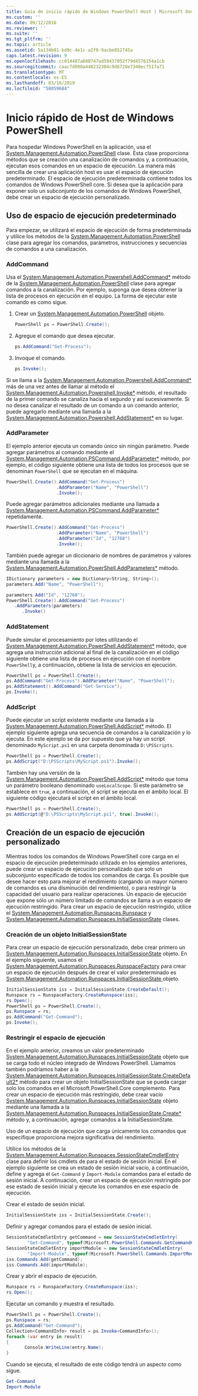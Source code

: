 ```yaml
---
title: Guía de inicio rápido de Windows PowerShell Host | Microsoft Docs
ms.custom: ''
ms.date: 09/12/2016
ms.reviewer: ''
ms.suite: ''
ms.tgt_pltfrm: ''
ms.topic: article
ms.assetid: 5a134b81-bd0c-4e1c-a2f0-9acbe852745a
caps.latest.revision: 9
ms.openlocfilehash: cc014487a680747ad59437052f79d4576154a1cb
ms.sourcegitcommit: caac7d098a448232304c9d6728e7340ec7517a71
ms.translationtype: MT
ms.contentlocale: es-ES
ms.lasthandoff: 03/16/2019
ms.locfileid: "58059684"
---
```

# <a name="windows-powershell-host-quickstart"></a>Inicio rápido de Host de Windows PowerShell

Para hospedar Windows PowerShell en la aplicación, usa el [System.Management.Automation.PowerShell](/dotnet/api/System.Management.Automation.PowerShell) clase. Esta clase proporciona métodos que se creación una canalización de comandos y, a continuación, ejecutan esos comandos en un espacio de ejecución. La manera más sencilla de crear una aplicación host es usar el espacio de ejecución predeterminado. El espacio de ejecución predeterminada contiene todos los comandos de Windows PowerShell core. Si desea que la aplicación para exponer solo un subconjunto de los comandos de Windows PowerShell, debe crear un espacio de ejecución personalizado.

## <a name="using-the-default-runspace"></a>Uso de espacio de ejecución predeterminado

Para empezar, se utilizará el espacio de ejecución de forma predeterminada y utilice los métodos de la [System.Management.Automation.PowerShell](/dotnet/api/System.Management.Automation.PowerShell) clase para agregar los comandos, parámetros, instrucciones y secuencias de comandos a una canalización.

### <a name="addcommand"></a>AddCommand

Usa el [System.Management.Automation.Powershell.AddCommand*](/dotnet/api/System.Management.Automation.PowerShell.AddCommand) método de la [System.Management.Automation.PowerShell](/dotnet/api/System.Management.Automation.PowerShell) clase para agregar comandos a la canalización. Por ejemplo, suponga que desea obtener la lista de procesos en ejecución en el equipo. La forma de ejecutar este comando es como sigue.

1. Crear un [System.Management.Automation.PowerShell](/dotnet/api/System.Management.Automation.PowerShell) objeto.

   ```csharp
   PowerShell ps = PowerShell.Create();
   ```

2. Agregue el comando que desea ejecutar.

   ```csharp
   ps.AddCommand("Get-Process");
   ```

3. Invoque el comando.

   ```csharp
   ps.Invoke();
   ```

Si se llama a la [System.Management.Automation.Powershell.AddCommand*](/dotnet/api/System.Management.Automation.PowerShell.AddCommand) más de una vez antes de llamar al método el [System.Management.Automation.Powershell.Invoke*](/dotnet/api/System.Management.Automation.PowerShell.Invoke) método, el resultado de la primer comando se canaliza hacia el segundo y así sucesivamente. Si no desea canalizar el resultado de un comando a un comando anterior, puede agregarlo mediante una llamada a la [System.Management.Automation.Powershell.AddStatement*](/dotnet/api/System.Management.Automation.PowerShell.AddStatement) en su lugar.

### <a name="addparameter"></a>AddParameter

El ejemplo anterior ejecuta un comando único sin ningún parámetro. Puede agregar parámetros al comando mediante el [System.Management.Automation.PSCommand.AddParameter*](/dotnet/api/System.Management.Automation.PSCommand.AddParameter) método, por ejemplo, el código siguiente obtiene una lista de todos los procesos que se denominan `PowerShell` que se ejecutan en el máquina.

```csharp
PowerShell.Create().AddCommand("Get-Process")
                   .AddParameter("Name", "PowerShell")
                   .Invoke();
```

Puede agregar parámetros adicionales mediante una llamada a [System.Management.Automation.PSCommand.AddParameter*](/dotnet/api/System.Management.Automation.PSCommand.AddParameter) repetidamente.

```csharp
PowerShell.Create().AddCommand("Get-Process")
                   .AddParameter("Name", "PowerShell")
                   .AddParameter("Id", "12768")
                   .Invoke();
```

También puede agregar un diccionario de nombres de parámetros y valores mediante una llamada a la [System.Management.Automation.PowerShell.AddParameters*](/dotnet/api/System.Management.Automation.PowerShell.AddParameters) método.

```csharp
IDictionary parameters = new Dictionary<String, String>();
parameters.Add("Name", "PowerShell");

parameters.Add("Id", "12768");
PowerShell.Create().AddCommand("Get-Process")
   .AddParameters(parameters)
      .Invoke()

```

### <a name="addstatement"></a>AddStatement

Puede simular el procesamiento por lotes utilizando el [System.Management.Automation.PowerShell.AddStatement*](/dotnet/api/System.Management.Automation.PowerShell.AddStatement) método, que agrega una instrucción adicional al final de la canalización en el código siguiente obtiene una lista de procesos en ejecución con el nombre `PowerShell`y, a continuación, obtiene la lista de servicios en ejecución.

```csharp
PowerShell ps = PowerShell.Create();
ps.AddCommand("Get-Process").AddParameter("Name", "PowerShell");
ps.AddStatement().AddCommand("Get-Service");
ps.Invoke();
```

### <a name="addscript"></a>AddScript

Puede ejecutar un script existente mediante una llamada a la [System.Management.Automation.PowerShell.AddScript*](/dotnet/api/System.Management.Automation.PowerShell.AddScript) método. El ejemplo siguiente agrega una secuencia de comandos a la canalización y lo ejecuta. En este ejemplo se da por supuesto que ya hay un script denominado `MyScript.ps1` en una carpeta denominada `D:\PSScripts`.

```csharp
PowerShell ps = PowerShell.Create();
ps.AddScript("D:\PSScripts\MyScript.ps1").Invoke();
```

También hay una versión de la [System.Management.Automation.PowerShell.AddScript*](/dotnet/api/System.Management.Automation.PowerShell.AddScript) método que toma un parámetro booleano denominado `useLocalScope`. Si este parámetro se establece en `true`, a continuación, el script se ejecuta en el ámbito local. El siguiente código ejecutará el script en el ámbito local.

```csharp
PowerShell ps = PowerShell.Create();
ps.AddScript(@"D:\PSScripts\MyScript.ps1", true).Invoke();
```

## <a name="creating-a-custom-runspace"></a>Creación de un espacio de ejecución personalizado

Mientras todos los comandos de Windows PowerShell core carga en el espacio de ejecución predeterminado utilizado en los ejemplos anteriores, puede crear un espacio de ejecución personalizado que solo un subconjunto especificado de todos los comandos de carga. Es posible que desee hacer esto para mejorar el rendimiento (cargando un mayor número de comandos es una disminución del rendimiento), o para restringir la capacidad del usuario para realizar operaciones. Un espacio de ejecución que expone sólo un número limitado de comandos se llama a un espacio de ejecución restringido. Para crear un espacio de ejecución restringido, utilice el [System.Management.Automation.Runspaces.Runspace](/dotnet/api/System.Management.Automation.Runspaces.Runspace) y [System.Management.Automation.Runspaces.InitialSessionState](/dotnet/api/System.Management.Automation.Runspaces.InitialSessionState) clases.

### <a name="creating-an-initialsessionstate-object"></a>Creación de un objeto InitialSessionState

Para crear un espacio de ejecución personalizado, debe crear primero un [System.Management.Automation.Runspaces.InitialSessionState](/dotnet/api/System.Management.Automation.Runspaces.InitialSessionState) objeto. En el ejemplo siguiente, usamos el [System.Management.Automation.Runspaces.RunspaceFactory](/dotnet/api/System.Management.Automation.Runspaces.RunspaceFactory) para crear un espacio de ejecución después de crear el valor predeterminado es [System.Management.Automation.Runspaces.InitialSessionState ](/dotnet/api/System.Management.Automation.Runspaces.InitialSessionState) objeto.

```csharp
InitialSessionState iss = InitialSessionState.CreateDefault();
Runspace rs = RunspaceFactory.CreateRunspace(iss);
rs.Open();
PowerShell ps = PowerShell.Create();
ps.Runspace = rs;
ps.AddCommand("Get-Command");
ps.Invoke();
```

### <a name="constraining-the-runspace"></a>Restringir el espacio de ejecución

En el ejemplo anterior, creamos un valor predeterminado [System.Management.Automation.Runspaces.InitialSessionState](/dotnet/api/System.Management.Automation.Runspaces.InitialSessionState) objeto que se carga todo el núcleo integrado de Windows PowerShell. Llamamos también podríamos haber a la [System.Management.Automation.Runspaces.InitialSessionState.CreateDefault2*](/dotnet/api/System.Management.Automation.Runspaces.InitialSessionState.CreateDefault2) método para crear un objeto InitialSessionState que se pueda cargar solo los comandos en el Microsoft.PowerShell.Core complemento. Para crear un espacio de ejecución más restringido, debe crear vacío [System.Management.Automation.Runspaces.InitialSessionState](/dotnet/api/System.Management.Automation.Runspaces.InitialSessionState) objeto mediante una llamada a la [ System.Management.Automation.Runspaces.InitialSessionState.Create*](/dotnet/api/System.Management.Automation.Runspaces.InitialSessionState.Create) método y, a continuación, agregar comandos a la InitialSessionState.

Uso de un espacio de ejecución que carga únicamente los comandos que especifique proporciona mejora significativa del rendimiento.

Utilice los métodos de la [System.Management.Automation.Runspaces.SessionStateCmdletEntry](/dotnet/api/System.Management.Automation.Runspaces.SessionStateCmdletEntry) clase para definir los cmdlets de para el estado de sesión inicial. En el ejemplo siguiente se crea un estado de sesión inicial vacío, a continuación, define y agrega el `Get-Command` y `Import-Module` comandos para el estado de sesión inicial. A continuación, crear un espacio de ejecución restringido por ese estado de sesión inicial y ejecute los comandos en ese espacio de ejecución.

Crear el estado de sesión inicial.

```csharp
InitialSessionState iss = InitialSessionState.Create();
```

Definir y agregar comandos para el estado de sesión inicial.

```csharp
SessionStateCmdletEntry getCommand = new SessionStateCmdletEntry(
        "Get-Command", typeof(Microsoft.PowerShell.Commands.GetCommandCommand), "");
SessionStateCmdletEntry importModule = new SessionStateCmdletEntry(
        "Import-Module", typeof(Microsoft.PowerShell.Commands.ImportModuleCommand), "");
iss.Commands.Add(getCommand);
iss.Commands.Add(importModule);
```

Crear y abrir el espacio de ejecución.

```csharp
Runspace rs = RunspaceFactory.CreateRunspace(iss);
rs.Open();
```

Ejecutar un comando y muestra el resultado.

```csharp
PowerShell ps = PowerShell.Create();
ps.Runspace = rs;
ps.AddCommand("Get-Command");
Collection<CommandInfo> result = ps.Invoke<CommandInfo>();
foreach (var entry in result)
{
       Console.WriteLine(entry.Name);
}
```

Cuando se ejecuta, el resultado de este código tendrá un aspecto como sigue.

```powershell
Get-Command
Import-Module
```
